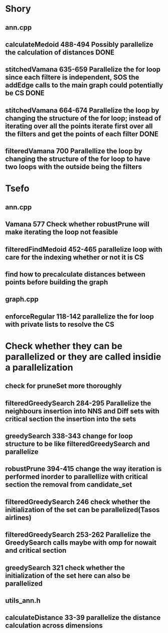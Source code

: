 
# Shory
## ann.cpp
## calculateMedoid 488-494 Possibly parallelize the calculation of distances DONE

## stitchedVamana 635-659 Parallelize the for loop since each filtere is independent, SOS the addEdge calls to the main graph could potentially be CS DONE
## stitchedVamana 664-674 Parallelize the loop by changing the structure of the for loop; instead of iterating over all the points iterate first over all the filters and get the points of each filter DONE
## filteredVamana 700 Parallellize the loop by changing the structure of the for loop to have two loops with the outside being the filters

# Tsefo
## ann.cpp
## Vamana 577 Check whether robustPrune will make iterating the loop not feasible
## filteredFindMedoid 452-465 parallelize loop with care for the indexing whether or not it is CS
## find how to precalculate distances between points before building the graph

## graph.cpp
## enforceRegular 118-142 parallelize the for loop with private lists to resolve the CS


# Check whether they can be parallelized or they are called insidie a parallelization

## check for pruneSet more thoroughly
## filteredGreedySearch 284-295 Parallelize the neighbours insertion into NNS and Diff sets with critical section the insertion into the sets
## greedySearch 338-343 change for loop structure to be like filteredGreedySearch and parallelize
## robustPrune 394-415 change the way iteration is performed inorder to parallellize with critical section the removal from candidate_set
## filteredGreedySearch 246 check whether the initialization of the set can be parallelized(Tasos airlines)
## filteredGreedySearch 253-262 Parallelize the GreedySearch calls maybe with omp for nowait and critical section
## greedySearch 321 check whether the initialization of the set here can also be parallelized
## utils_ann.h
## calculateDistance 33-39 parallelize the distance calculation across dimensions




